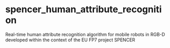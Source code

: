 # spencer_human_attribute_recognition
Real-time human attribute recognition algorithm for mobile robots in RGB-D developed within the context of the EU FP7 project SPENCER
